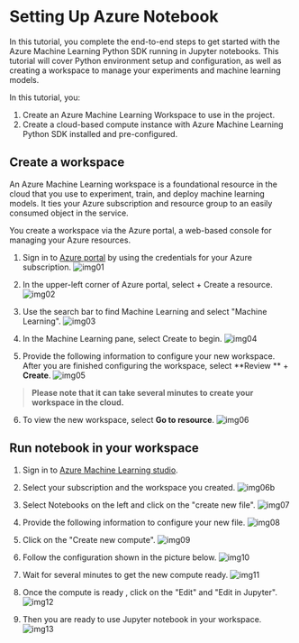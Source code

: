 # Setting Up Azure Notebook

In this tutorial, you complete the end-to-end steps to get started with the Azure Machine Learning Python SDK running in Jupyter notebooks. This tutorial will cover Python environment setup and configuration, as well as creating a workspace to manage your experiments and machine learning models.

In this tutorial, you:
1. Create an Azure Machine Learning Workspace to use in the project.
2. Create a cloud-based compute instance with Azure Machine Learning Python SDK installed and pre-configured.

## Create a workspace
An Azure Machine Learning workspace is a foundational resource in the cloud that you use to experiment, train, and deploy machine learning models. It ties your Azure subscription and resource group to an easily consumed object in the service.

You create a workspace via the Azure portal, a web-based console for managing your Azure resources.

1. Sign in to [Azure portal](https://portal.azure.com/#home) by using the credentials for your Azure subscription.
![img01](img/img01.png)

2. In the upper-left corner of Azure portal, select + Create a resource.
![img02](img/img02.png)

3. Use the search bar to find Machine Learning and select "Machine Learning".
![img03](img/img03.png)

4. In the Machine Learning pane, select Create to begin.
![img04](img/img04.png)

5. Provide the following information to configure your new workspace. After you are finished configuring the workspace, select **Review ** + **Create**.
![img05](img/img05.png)
> **Please note that it can take several minutes to create your workspace in the cloud.**

6. To view the new workspace, select **Go to resource**.
![img06](img/img06.png)


## Run notebook in your workspace

1. Sign in to [Azure Machine Learning studio](https://ml.azure.com/).

2. Select your subscription and the workspace you created.
![img06b](img/img06b.png)

3. Select Notebooks on the left and click on the "create new file".
![img07](img/img07.png)

4. Provide the following information to configure your new file.
![img08](img/img08.png)

5. Click on the "Create new compute".
![img09](img/img09.png)

6. Follow the configuration shown in the picture below.
![img10](img/img10.png)

7. Wait for several minutes to get the new compute ready.
![img11](img/img11.png)

8. Once the compute is ready , click on the "Edit" and "Edit in Jupyter".
![img12](img/img12.png)

9. Then you are ready to use Jupyter notebook in your workspace.
![img13](img/img13.png)
